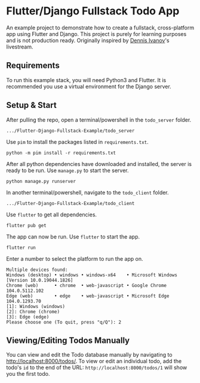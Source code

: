 # Flutter/Django Fullstack Todo App

An example project to demonstrate how to create a fullstack, cross-platform app using Flutter and Django.
This project is purely for learning purposes and is not production ready.
Originally inspired by [Dennis Ivanov](https://www.youtube.com/watch?v=VnztChBw7Og&ab_channel=DennisIvy)'s livestream.

## Requirements
To run this example stack, you will need Python3 and Flutter.
It is recommended you use a virtual environment for the Django server.
## Setup & Start
After pulling the repo, open a terminal/powershell in the `todo_server` folder.
```
.../Flutter-Django-Fullstack-Example/todo_server
```

Use `pim` to install the packages listed in `requirements.txt`.
```
python -m pim install -r requirements.txt
```

After all python dependencies have downloaded and installed, the server is ready to be run.
Use `manage.py` to start the server.
```
python manage.py runserver
```

In another terminal/powershell, navigate to the `todo_client` folder.
```
.../Flutter-Django-Fullstack-Example/todo_client
```

Use `flutter` to get all dependencies.
```
flutter pub get
```

The app can now be run. Use `flutter` to start the app.
```
flutter run
```

Enter a number to select the platform to run the app on.
```
Multiple devices found:
Windows (desktop) • windows • windows-x64    • Microsoft Windows [Version 10.0.19044.1826]
Chrome (web)      • chrome  • web-javascript • Google Chrome 104.0.5112.102
Edge (web)        • edge    • web-javascript • Microsoft Edge 104.0.1293.70
[1]: Windows (windows)
[2]: Chrome (chrome)
[3]: Edge (edge)
Please choose one (To quit, press "q/Q"): 2
```

## Viewing/Editing Todos Manually
You can view and edit the Todo database manually by navigating to [http://localhost:8000/todos/](http://localhost:8000/todos/). To view or edit an individual todo, add the todo's `id` to the end of the URL: `http://localhost:8000/todos/1` will show you the first todo.
